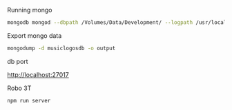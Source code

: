 Running mongo

```sh
mongodb mongod --dbpath /Volumes/Data/Development/ --logpath /usr/local/var/log/mongodb/
```

Export mongo data

```sh
mongodump -d musiclogosdb -o output
```

db port

<http://localhost:27017>

Robo 3T

```sh
npm run server
```
